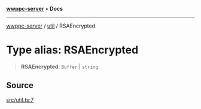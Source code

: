 [**wwppc-server**](../../README.md) • **Docs**

***

[wwppc-server](../../modules.md) / [util](../README.md) / RSAEncrypted

# Type alias: RSAEncrypted

> **RSAEncrypted**: `Buffer` \| `string`

## Source

[src/util.ts:7](https://github.com/WWPPC/WWPPC-server/blob/2f411756995c4ec8bd83114e0be6e407a493af19/src/util.ts#L7)
